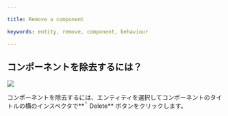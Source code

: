 ---
title: Remove a component
keywords: entity, remove, component, behaviour
---

## コンポーネントを除去するには？

<img src="https://s3-eu-west-1.amazonaws.com/static.playcanvas.com/instructions/remove_component.jpg" />

コンポーネントを除去するには、エンティティを選択してコンポーネントのタイトルの横のインスペクタで**<span class="font-icon">&#57636;</span> Delete** ボタンをクリックします。

